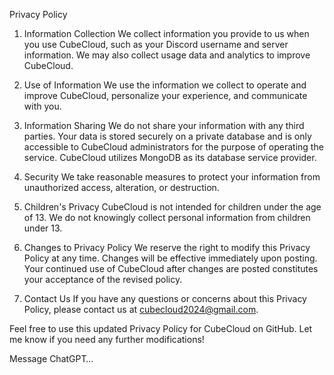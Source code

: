 Privacy Policy
1. Information Collection
We collect information you provide to us when you use CubeCloud, such as your Discord username and server information. We may also collect usage data and analytics to improve CubeCloud.

2. Use of Information
We use the information we collect to operate and improve CubeCloud, personalize your experience, and communicate with you.

3. Information Sharing
We do not share your information with any third parties. Your data is stored securely on a private database and is only accessible to CubeCloud administrators for the purpose of operating the service. CubeCloud utilizes MongoDB as its database service provider.

4. Security
We take reasonable measures to protect your information from unauthorized access, alteration, or destruction.

5. Children's Privacy
CubeCloud is not intended for children under the age of 13. We do not knowingly collect personal information from children under 13.

6. Changes to Privacy Policy
We reserve the right to modify this Privacy Policy at any time. Changes will be effective immediately upon posting. Your continued use of CubeCloud after changes are posted constitutes your acceptance of the revised policy.

7. Contact Us
If you have any questions or concerns about this Privacy Policy, please contact us at cubecloud2024@gmail.com.

Feel free to use this updated Privacy Policy for CubeCloud on GitHub. Let me know if you need any further modifications!





Message ChatGPT…
